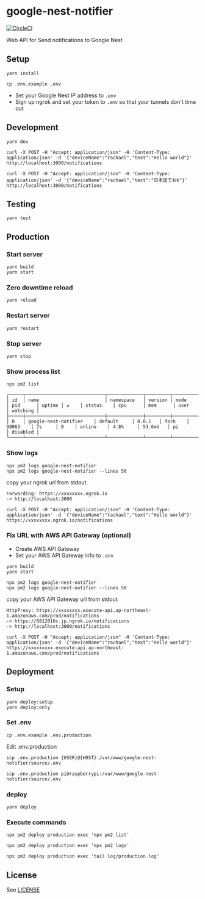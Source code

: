 # google-nest-notifier

[![CircleCI](https://circleci.com/gh/inouetakuya/google-nest-notifier.svg?style=svg)](https://circleci.com/gh/inouetakuya/google-nest-notifier)

Web API for Send notifications to Google Nest

## Setup

```shell
yarn install
```

```shell
cp .env.example .env
```

- Set your Google Nest IP address to `.env`
- Sign up ngrok and set your token to `.env` so that your tunnels don't time out

## Development

```shell
yarn dev
```

```shell
curl -X POST -H "Accept: application/json" -H 'Content-Type: application/json' -d '{"deviceName":"rachael","text":"Hello world"}' http://localhost:3000/notifications
```

```shell
curl -X POST -H "Accept: application/json" -H 'Content-Type: application/json' -d '{"deviceName":"rachael","text":"日本語でおk"}' http://localhost:3000/notifications
```

## Testing

```shell
yarn test
```

## Production

### Start server

```shell
yarn build
yarn start
```

### Zero downtime reload

```shell
yarn reload
```

### Restart server

```shell
yarn restart
```

### Stop server

```shell
yarn stop
```

### Show process list

```shell
npx pm2 list
```

```text
┌─────┬─────────────────────────────┬─────────────┬─────────┬─────────┬──────────┬────────┬──────┬───────────┬──────────┬──────────┬──────────┬──────────┐
│ id  │ name                        │ namespace   │ version │ mode    │ pid      │ uptime │ ↺    │ status    │ cpu      │ mem      │ user     │ watching │
├─────┼─────────────────────────────┼─────────────┼─────────┼─────────┼──────────┼────────┼──────┼───────────┼──────────┼──────────┼──────────┼──────────┤
│ 0   │ google-nest-notifier    │ default     │ 0.0.1   │ fork    │ 98063    │ 7s     │ 0    │ online    │ 4.8%     │ 53.6mb   │ pi       │ disabled │
└─────┴─────────────────────────────┴─────────────┴─────────┴─────────┴──────────┴────────┴──────┴───────────┴──────────┴──────────┴──────────┴──────────┘
```

### Show logs

```shell
npx pm2 logs google-nest-notifier
npx pm2 logs google-nest-notifier --lines 50
```

copy your ngrok url from stdout.

```
Forwarding: https://xxxxxxxx.ngrok.io
-> http://localhost:3000
```

```shell
curl -X POST -H "Accept: application/json" -H 'Content-Type: application/json' -d '{"deviceName":"rachael","text":"Hello world"}' https://xxxxxxxx.ngrok.io/notifications
```

### Fix URL with AWS API Gateway (optional)

- Create AWS API Gateway
- Set your AWS API Gateway info to `.env`

```shell
yarn build
yarn start
```

```shell
npx pm2 logs google-nest-notifier
npx pm2 logs google-nest-notifier --lines 50
```

copy your AWS API Gateway url from stdout.

```
HttpProxy: https://xxxxxxxx.execute-api.ap-northeast-1.amazonaws.com/prod/notifications
-> https://0812016c.jp.ngrok.io/notifications
-> http://localhost:3000/notifications
```

```shell
curl -X POST -H "Accept: application/json" -H 'Content-Type: application/json' -d '{"deviceName":"rachael","text":"Hello world"}' https://xxxxxxxxx.execute-api.ap-northeast-1.amazonaws.com/prod/notifications
```

## Deployment

### Setup

```shell
yarn deploy:setup
yarn deploy:only
```

### Set .env

```shell
cp .env.example .env.production
```

Edit .env.production

```shell
scp .env.production {USER}@{HOST}:/var/www/google-nest-notifier/source/.env
```

```shell
scp .env.production pi@raspberrypi:/var/www/google-nest-notifier/source/.env
```

### deploy

```shell
yarn deploy
```

### Execute commands

```shell
npx pm2 deploy production exec 'npx pm2 list'
```

```shell
npx pm2 deploy production exec 'npx pm2 logs'
```

```shell
npx pm2 deploy production exec 'tail log/production.log'
```

## License

See [LICENSE](./LICENSE)

